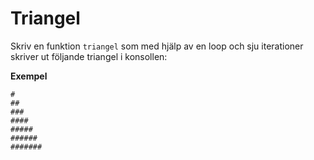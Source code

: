 # Triangel

Skriv en funktion `triangel` som med hjälp av en loop och sju iterationer skriver ut följande triangel i konsollen:

**Exempel**
```
#
##
###
####
#####
######
#######
```